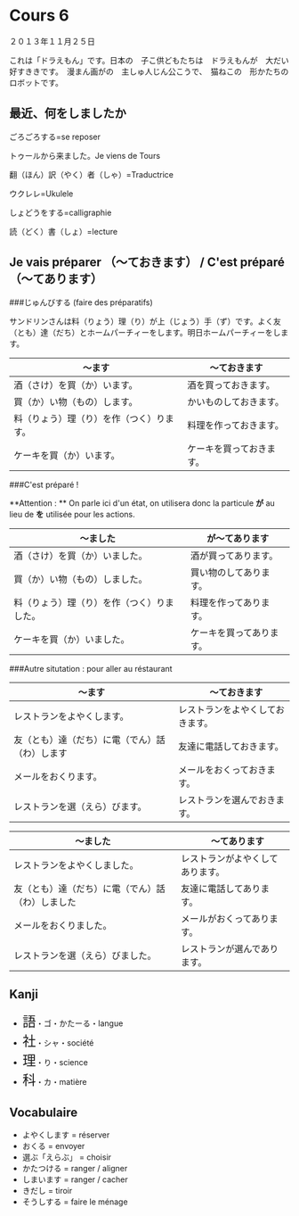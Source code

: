Cours 6
=========

２０１３年１１月２５日

<p>これは「ドラえもん」です。日本の　<ruby htmlruby_processed="processed"><rp>(</rp><rp>)</rp><rbc><rb>子</rb></rbc><rtc><rt>こ</rt></rtc></ruby><ruby htmlruby_processed="processed"><rp>(</rp><rp>)</rp><rbc><rb>供</rb></rbc><rtc><rt>ども</rt></rtc></ruby>たちは　ドラえもんが　<ruby htmlruby_processed="processed"><rp>(</rp><rp>)</rp><rbc><rb>大</rb></rbc><rtc><rt>だい</rt></rtc></ruby><ruby htmlruby_processed="processed"><rp>(</rp><rp>)</rp><rbc><rb>好</rb></rbc><rtc><rt>すき</rt></rtc></ruby>きです。　<ruby htmlruby_processed="processed"><rp>(</rp><rp>)</rp><rbc><rb>漫</rb></rbc><rtc><rt>まん</rt></rtc></ruby><ruby htmlruby_processed="processed"><rp>(</rp><rp>)</rp><rbc><rb>画</rb></rbc><rtc><rt>が</rt></rtc></ruby>の　<ruby htmlruby_processed="processed"><rp>(</rp><rp>)</rp><rbc><rb>主</rb></rbc><rtc><rt>しゅ</rt></rtc></ruby><ruby htmlruby_processed="processed"><rp>(</rp><rp>)</rp><rbc><rb>人</rb></rbc><rtc><rt>じん</rt></rtc></ruby><ruby htmlruby_processed="processed"><rp>(</rp><rp>)</rp><rbc><rb>公</rb></rbc><rtc><rt>こう</rt></rtc></ruby>で、　<ruby htmlruby_processed="processed"><rp>(</rp><rp>)</rp><rbc><rb>猫</rb></rbc><rtc><rt>ねこ</rt></rtc></ruby>の　<ruby htmlruby_processed="processed"><rp>(</rp><rp>)</rp><rbc><rb>形</rb></rbc><rtc><rt>かたち</rt></rtc></ruby>の　ロボットです。</p>

最近、何をしましたか
--------------------

ごろごろする=se reposer

トゥールから来ました。Je viens de Tours

翻（ほん）訳（やく）者（しゃ）=Traductrice

ウクレレ=Ukulele

しょどうをする=calligraphie

読（どく）書（しょ）=lecture

Je vais préparer （〜ておきます） / C'est préparé （〜てあります）
--------------------------------

###じゅんびする (faire des préparatifs)

サンドリンさんは料（りょう）理（り）が上（じょう）手（ず）です。よく友（とも）達（だち）とホームパーチィーをします。明日ホームパーチィーをします。

|〜ます              |   〜ておきます|
|------------------|----------------|
|酒（さけ）を買（か）います。           |酒を買っておきます。|
|買（か）い物（もの）します。           |かいものしておきます。|
|料（りょう）理（り）を作（つく）ります。    |料理を作っておきます。|
|ケーキを買（か）います。                   |ケーキを買っておきます。|

###C'est préparé !

**Attention : ** On parle ici d'un état, on utilisera donc la particule **が** au lieu de **を** utilisée pour les actions.

|〜ました              |   が〜てあります|
|------------------|----------------|
|酒（さけ）を買（か）いました。           |酒が買ってあります。|
|買（か）い物（もの）しました。           |買い物のしてあります。|
|料（りょう）理（り）を作（つく）りました。  |料理を作ってあります。|
|ケーキを買（か）いました。              |ケーキを買ってあります。|

###Autre situtation : pour aller au réstaurant

|〜ます                                   |　〜ておきます|
|----------------------------------------|------------------|
|レストランをよやくします。                   |レストランをよやくしておきます。|
|友（とも）達（だち）に電（でん）話（わ）します     | 友達に電話しておきます。|
|メールをおくります。                           |メールをおくっておきます。|
|レストランを選（えら）びます。                        |レストランを選んでおきます。|


|〜ました                |　〜てあります|
|----------------------|---------------|
|レストランをよやくしました。                   |レストランがよやくしてあります。|
|友（とも）達（だち）に電（でん）話（わ）しました     | 友達に電話してあります。|
|メールをおくりました。                           |メールがおくってあります。|
|レストランを選（えら）びました。                   |レストランが選んであります。|


Kanji
------

* <font size="+2">語</font>・ゴ・かたーる・langue
* <font size="+2">社</font>・シャ・société
* <font size="+2">理</font>・り・science
* <font size="+2">科</font>・カ・matière

Vocabulaire
-----------

* よやくします = réserver
* おくる = envoyer
* 選ぶ「えらぶ」 = choisir
* かたつける = ranger / aligner
* しまいます = ranger / cacher
* きだし = tiroir
* そうしする = faire le ménage
